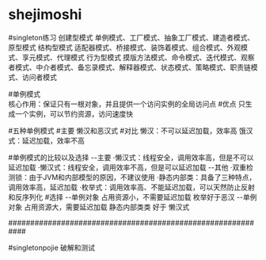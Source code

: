 # shejimoshi
#singleton练习
创建型模式
  单例模式、工厂模式、抽象工厂模式、建造者模式、原型模式
结构型模式
   适配器模式、桥接模式、装饰着模式、组合模式、外观模式、享元模式、代理模式
行为型模式
   摸版方法模式、命令模式、迭代模式、观察者模式、中介者模式、备忘录模式、解释器模式、状态模式、策略模式、职责链模式、访问者模式



#单例模式  
核心作用：保证只有一根对象，并且提供一个访问实例的全局访问点
#优点
只生成一个实例，可以节约资源，访问速度快

#五种单例模式
    #主要
    懒汉和恶汉式
    #对比
    懒汉：不可以延迟加载，效率高
    饿汉式：延迟加载，效率不高

#单例模式的比较以及选择
--主要
    ·懒汉式：线程安全，调用效率高，但是不可以延迟加载
    ·懒汉式：线程安全，调用效率不高，但是可以延迟加载
--其他
    ·双重检测锁：由于JVM和内部模型的原因，不建议使用
    ·静态内部类：具备了三种特点，调用效率高，延迟加载
    ·枚举式：调用效率高、不能延迟加载，可以天然防止反射和反序列化
#选择
--单例对象  占用资源小，不需要延迟加载
        枚举好于恶汉
--单例对象 占用资源大，需要延迟加载
        静态内部类类 好于 懒汉式
        
############################################################

#singletonpojie
破解和测试



















